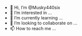 - 👋 Hi, I’m @Musky440six
- 👀 I’m interested in ...
- 🌱 I’m currently learning ...
- 💞️ I’m looking to collaborate on ...
- 📫 How to reach me ...

<!---
Musky440six/Musky440six is a ✨ special ✨ repository because its `README.md` (this file) appears on your GitHub profile.
You can click the Preview link to take a look at your changes.
--->
